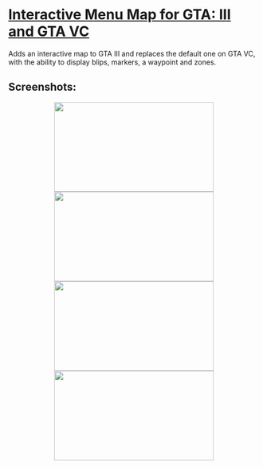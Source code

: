 # [Interactive Menu Map for GTA: III and GTA VC](https://gtaforums.com/topic/982089-interactive-pause-menu-map-for-gta-iii-and-gta-vc/)
Adds an interactive map to GTA III and replaces the default one on GTA VC, with the ability to display blips, markers, a waypoint and zones.

## Screenshots:
<p align="center">
<img src="https://i.imgur.com/EBuMgXN.png" width="320" height="180">
<img src="https://i.imgur.com/9rOStfs.png" width="320" height="180"> <br/>
<img src="https://i.imgur.com/R8Xir1O.png" width="320" height="180"> 
<img src="https://i.imgur.com/13nKTRQ.png" width="320" height="180">
</p>
